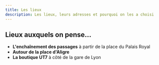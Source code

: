 ```yaml
---
title: Les lieux
description: Les lieux, leurs adresses et pourquoi on les a choisi
---
```


## Lieux auxquels on pense... 

- **L'enchaînement des passages** à partir de la place du Palais Royal
- **Autour de la place d'Aligre**
- **La boutique UT7** à côté de la gare de Lyon


